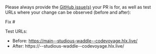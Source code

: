Please always provide the [GitHub issue(s)](../issues) your PR is for, as well as test URLs where your change can be observed (before and after):

Fix #<gh-issue-id>

Test URLs:
- Before: https://main--studious-waddle--codevoyage.hlx.live/
- After: https://<branch>--studious-waddle--codevoyage.hlx.live/
